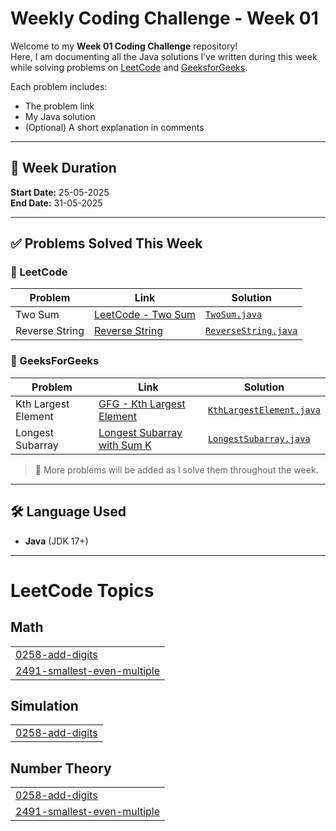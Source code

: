 # Weekly Coding Challenge - Week 01

Welcome to my **Week 01 Coding Challenge** repository!  
Here, I am documenting all the Java solutions I’ve written during this week while solving problems on [LeetCode](https://leetcode.com/) and [GeeksforGeeks](https://www.geeksforgeeks.org/).

Each problem includes:
- The problem link
- My Java solution
- (Optional) A short explanation in comments
---

## 📅 Week Duration
**Start Date:** 25-05-2025  
**End Date:** 31-05-2025

---

## ✅ Problems Solved This Week

### 🔸 LeetCode
| Problem | Link | Solution |
|--------|------|----------|
| Two Sum | [LeetCode - Two Sum](https://leetcode.com/problems/two-sum/) | [`TwoSum.java`](./LeetCode/TwoSum.java) |
| Reverse String | [Reverse String](https://leetcode.com/problems/reverse-string/) | [`ReverseString.java`](./LeetCode/ReverseString.java) |

### 🔸 GeeksForGeeks
| Problem | Link | Solution |
|--------|------|----------|
| Kth Largest Element | [GFG - Kth Largest Element](https://www.geeksforgeeks.org/kth-largest-element-in-a-stream/) | [`KthLargestElement.java`](./GeeksForGeeks/KthLargestElement.java) |
| Longest Subarray | [Longest Subarray with Sum K](https://www.geeksforgeeks.org/longest-sub-array-sum-k/) | [`LongestSubarray.java`](./GeeksForGeeks/LongestSubarray.java) |

> 🔄 More problems will be added as I solve them throughout the week.

---

## 🛠️ Language Used
- **Java** (JDK 17+)

---

<!---LeetCode Topics Start-->
# LeetCode Topics
## Math
|  |
| ------- |
| [0258-add-digits](https://github.com/Kashif-Siddiqui-code/dsa-practice/tree/master/0258-add-digits) |
| [2491-smallest-even-multiple](https://github.com/Kashif-Siddiqui-code/dsa-practice/tree/master/2491-smallest-even-multiple) |
## Simulation
|  |
| ------- |
| [0258-add-digits](https://github.com/Kashif-Siddiqui-code/dsa-practice/tree/master/0258-add-digits) |
## Number Theory
|  |
| ------- |
| [0258-add-digits](https://github.com/Kashif-Siddiqui-code/dsa-practice/tree/master/0258-add-digits) |
| [2491-smallest-even-multiple](https://github.com/Kashif-Siddiqui-code/dsa-practice/tree/master/2491-smallest-even-multiple) |
<!---LeetCode Topics End-->